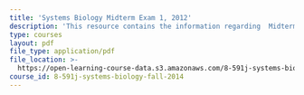 ```yaml
---
title: 'Systems Biology Midterm Exam 1, 2012'
description: 'This resource contains the information regarding  Midterm Exam 1, 2012.'
type: courses
layout: pdf
file_type: application/pdf
file_location: >-
  https://open-learning-course-data.s3.amazonaws.com/8-591j-systems-biology-fall-2014/8a7986717bfda3a9bb21b8532ea0de29_MIT8_591JF14_Exam1_2012.pdf
course_id: 8-591j-systems-biology-fall-2014
---
```

